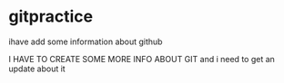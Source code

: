 # gitpractice
ihave add some information about github

I HAVE TO CREATE SOME MORE INFO ABOUT GIT
and i need to get an update about it
